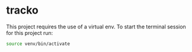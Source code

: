 # tracko

This project requires the use of a virtual env.
To start the terminal session for this project run:

```bash
source venv/bin/activate
```
